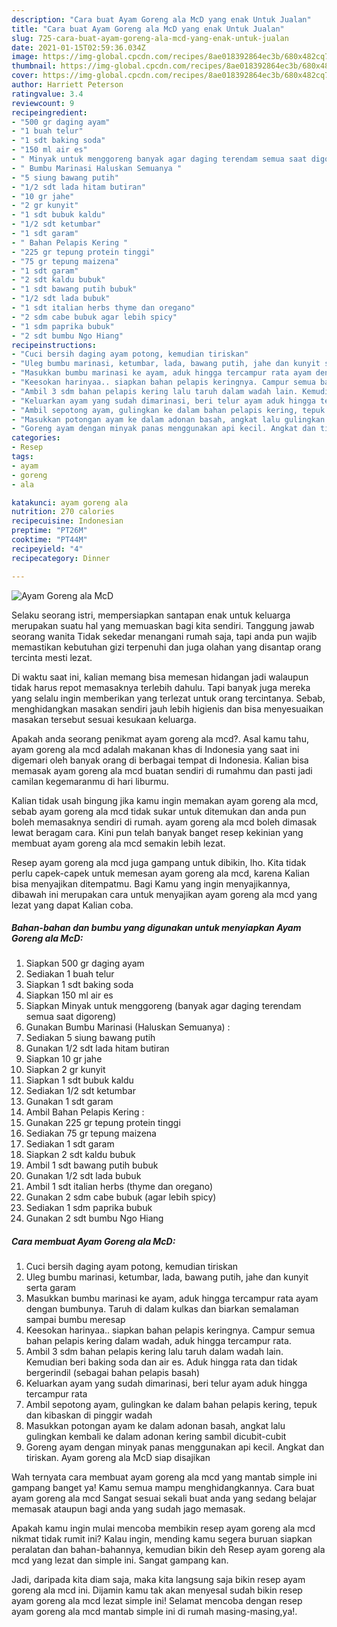 ```yaml
---
description: "Cara buat Ayam Goreng ala McD yang enak Untuk Jualan"
title: "Cara buat Ayam Goreng ala McD yang enak Untuk Jualan"
slug: 725-cara-buat-ayam-goreng-ala-mcd-yang-enak-untuk-jualan
date: 2021-01-15T02:59:36.034Z
image: https://img-global.cpcdn.com/recipes/8ae018392864ec3b/680x482cq70/ayam-goreng-ala-mcd-foto-resep-utama.jpg
thumbnail: https://img-global.cpcdn.com/recipes/8ae018392864ec3b/680x482cq70/ayam-goreng-ala-mcd-foto-resep-utama.jpg
cover: https://img-global.cpcdn.com/recipes/8ae018392864ec3b/680x482cq70/ayam-goreng-ala-mcd-foto-resep-utama.jpg
author: Harriett Peterson
ratingvalue: 3.4
reviewcount: 9
recipeingredient:
- "500 gr daging ayam"
- "1 buah telur"
- "1 sdt baking soda"
- "150 ml air es"
- " Minyak untuk menggoreng banyak agar daging terendam semua saat digoreng"
- " Bumbu Marinasi Haluskan Semuanya "
- "5 siung bawang putih"
- "1/2 sdt lada hitam butiran"
- "10 gr jahe"
- "2 gr kunyit"
- "1 sdt bubuk kaldu"
- "1/2 sdt ketumbar"
- "1 sdt garam"
- " Bahan Pelapis Kering "
- "225 gr tepung protein tinggi"
- "75 gr tepung maizena"
- "1 sdt garam"
- "2 sdt kaldu bubuk"
- "1 sdt bawang putih bubuk"
- "1/2 sdt lada bubuk"
- "1 sdt italian herbs thyme dan oregano"
- "2 sdm cabe bubuk agar lebih spicy"
- "1 sdm paprika bubuk"
- "2 sdt bumbu Ngo Hiang"
recipeinstructions:
- "Cuci bersih daging ayam potong, kemudian tiriskan"
- "Uleg bumbu marinasi, ketumbar, lada, bawang putih, jahe dan kunyit serta garam"
- "Masukkan bumbu marinasi ke ayam, aduk hingga tercampur rata ayam dengan bumbunya. Taruh di dalam kulkas dan biarkan semalaman sampai bumbu meresap"
- "Keesokan harinyaa.. siapkan bahan pelapis keringnya. Campur semua bahan pelapis kering dalam wadah, aduk hingga tercampur rata."
- "Ambil 3 sdm bahan pelapis kering lalu taruh dalam wadah lain. Kemudian beri baking soda dan air es. Aduk hingga rata dan tidak bergerindil (sebagai bahan pelapis basah)"
- "Keluarkan ayam yang sudah dimarinasi, beri telur ayam aduk hingga tercampur rata"
- "Ambil sepotong ayam, gulingkan ke dalam bahan pelapis kering, tepuk dan kibaskan di pinggir wadah"
- "Masukkan potongan ayam ke dalam adonan basah, angkat lalu gulingkan kembali ke dalam adonan kering sambil dicubit-cubit"
- "Goreng ayam dengan minyak panas menggunakan api kecil. Angkat dan tiriskan. Ayam goreng ala McD siap disajikan"
categories:
- Resep
tags:
- ayam
- goreng
- ala

katakunci: ayam goreng ala 
nutrition: 270 calories
recipecuisine: Indonesian
preptime: "PT26M"
cooktime: "PT44M"
recipeyield: "4"
recipecategory: Dinner

---
```



![Ayam Goreng ala McD](https://img-global.cpcdn.com/recipes/8ae018392864ec3b/680x482cq70/ayam-goreng-ala-mcd-foto-resep-utama.jpg)

Selaku seorang istri, mempersiapkan santapan enak untuk keluarga merupakan suatu hal yang memuaskan bagi kita sendiri. Tanggung jawab seorang  wanita Tidak sekedar menangani rumah saja, tapi anda pun wajib memastikan kebutuhan gizi terpenuhi dan juga olahan yang disantap orang tercinta mesti lezat.

Di waktu  saat ini, kalian memang bisa memesan hidangan jadi walaupun tidak harus repot memasaknya terlebih dahulu. Tapi banyak juga mereka yang selalu ingin memberikan yang terlezat untuk orang tercintanya. Sebab, menghidangkan masakan sendiri jauh lebih higienis dan bisa menyesuaikan masakan tersebut sesuai kesukaan keluarga. 



Apakah anda seorang penikmat ayam goreng ala mcd?. Asal kamu tahu, ayam goreng ala mcd adalah makanan khas di Indonesia yang saat ini digemari oleh banyak orang di berbagai tempat di Indonesia. Kalian bisa memasak ayam goreng ala mcd buatan sendiri di rumahmu dan pasti jadi camilan kegemaranmu di hari liburmu.

Kalian tidak usah bingung jika kamu ingin memakan ayam goreng ala mcd, sebab ayam goreng ala mcd tidak sukar untuk ditemukan dan anda pun boleh memasaknya sendiri di rumah. ayam goreng ala mcd boleh dimasak lewat beragam cara. Kini pun telah banyak banget resep kekinian yang membuat ayam goreng ala mcd semakin lebih lezat.

Resep ayam goreng ala mcd juga gampang untuk dibikin, lho. Kita tidak perlu capek-capek untuk memesan ayam goreng ala mcd, karena Kalian bisa menyajikan ditempatmu. Bagi Kamu yang ingin menyajikannya, dibawah ini merupakan cara untuk menyajikan ayam goreng ala mcd yang lezat yang dapat Kalian coba.

<!--inarticleads1-->

##### Bahan-bahan dan bumbu yang digunakan untuk menyiapkan Ayam Goreng ala McD:

1. Siapkan 500 gr daging ayam
1. Sediakan 1 buah telur
1. Siapkan 1 sdt baking soda
1. Siapkan 150 ml air es
1. Siapkan  Minyak untuk menggoreng (banyak agar daging terendam semua saat digoreng)
1. Gunakan  Bumbu Marinasi (Haluskan Semuanya) :
1. Sediakan 5 siung bawang putih
1. Gunakan 1/2 sdt lada hitam butiran
1. Siapkan 10 gr jahe
1. Siapkan 2 gr kunyit
1. Siapkan 1 sdt bubuk kaldu
1. Sediakan 1/2 sdt ketumbar
1. Gunakan 1 sdt garam
1. Ambil  Bahan Pelapis Kering :
1. Gunakan 225 gr tepung protein tinggi
1. Sediakan 75 gr tepung maizena
1. Sediakan 1 sdt garam
1. Siapkan 2 sdt kaldu bubuk
1. Ambil 1 sdt bawang putih bubuk
1. Gunakan 1/2 sdt lada bubuk
1. Ambil 1 sdt italian herbs (thyme dan oregano)
1. Gunakan 2 sdm cabe bubuk (agar lebih spicy)
1. Sediakan 1 sdm paprika bubuk
1. Gunakan 2 sdt bumbu Ngo Hiang




<!--inarticleads2-->

##### Cara membuat Ayam Goreng ala McD:

1. Cuci bersih daging ayam potong, kemudian tiriskan
1. Uleg bumbu marinasi, ketumbar, lada, bawang putih, jahe dan kunyit serta garam
1. Masukkan bumbu marinasi ke ayam, aduk hingga tercampur rata ayam dengan bumbunya. Taruh di dalam kulkas dan biarkan semalaman sampai bumbu meresap
1. Keesokan harinyaa.. siapkan bahan pelapis keringnya. Campur semua bahan pelapis kering dalam wadah, aduk hingga tercampur rata.
1. Ambil 3 sdm bahan pelapis kering lalu taruh dalam wadah lain. Kemudian beri baking soda dan air es. Aduk hingga rata dan tidak bergerindil (sebagai bahan pelapis basah)
1. Keluarkan ayam yang sudah dimarinasi, beri telur ayam aduk hingga tercampur rata
1. Ambil sepotong ayam, gulingkan ke dalam bahan pelapis kering, tepuk dan kibaskan di pinggir wadah
1. Masukkan potongan ayam ke dalam adonan basah, angkat lalu gulingkan kembali ke dalam adonan kering sambil dicubit-cubit
1. Goreng ayam dengan minyak panas menggunakan api kecil. Angkat dan tiriskan. Ayam goreng ala McD siap disajikan




Wah ternyata cara membuat ayam goreng ala mcd yang mantab simple ini gampang banget ya! Kamu semua mampu menghidangkannya. Cara buat ayam goreng ala mcd Sangat sesuai sekali buat anda yang sedang belajar memasak ataupun bagi anda yang sudah jago memasak.

Apakah kamu ingin mulai mencoba membikin resep ayam goreng ala mcd nikmat tidak rumit ini? Kalau ingin, mending kamu segera buruan siapkan peralatan dan bahan-bahannya, kemudian bikin deh Resep ayam goreng ala mcd yang lezat dan simple ini. Sangat gampang kan. 

Jadi, daripada kita diam saja, maka kita langsung saja bikin resep ayam goreng ala mcd ini. Dijamin kamu tak akan menyesal sudah bikin resep ayam goreng ala mcd lezat simple ini! Selamat mencoba dengan resep ayam goreng ala mcd mantab simple ini di rumah masing-masing,ya!.


